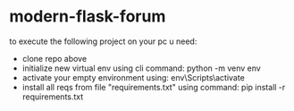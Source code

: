 # modern-flask-forum

to execute the following project on your pc u need:
- clone repo above
- initialize new virtual env using cli command: python -m venv env
- activate your empty environment using: env\Scripts\activate
- install all reqs from file "requirements.txt" using command: pip install -r requirements.txt

